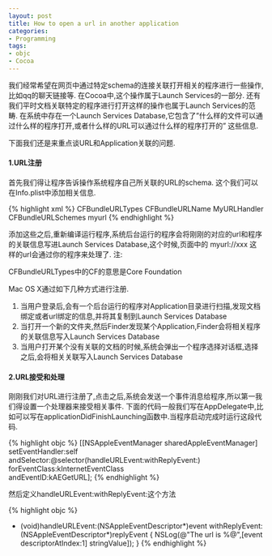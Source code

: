```yaml
---
layout: post
title: How to open a url in another application
categories:
- Programming
tags:
- objc
- Cocoa
---
```


我们经常希望在网页中通过特定schema的连接关联打开相关的程序进行一些操作,比如qq的聊天链接等.
在Cocoa中,这个操作属于Launch Services的一部分.
还有我们平时文档关联特定的程序进行打开这样的操作也属于Launch Services的范畴.
在系统中存在一个Launch Services Database,它包含了”什么样的文件可以通过什么样的程序打开,或者什么样的URL可以通过什么样的程序打开的” 这些信息.

下面我们还是来重点谈URL和Application关联的问题.

#### 1.URL注册

首先我们得让程序告诉操作系统程序自己所关联的URL的schema.
这个我们可以在Info.plist中添加相关信息.

{% highlight xml %}
    <key>CFBundleURLTypes</key>
    <array>
        <dict>
            <key>CFBundleURLName</key>
            <string>MyURLHandler</string>
            <key>CFBundleURLSchemes</key>
            <array>
                <string>myurl</string>
            </array>
        </dict>
    </array>
{% endhighlight %}

添加这些之后,重新编译运行程序,系统后台运行的程序会将刚刚的对应的url和程序的关联信息写进Launch Services Database,这个时候,页面中的 myurl://xxx 这样的url会通过你的程序来处理了.
注:

CFBundleURLTypes中的CF的意思是Core Foundation

Mac OS X通过如下几种方式进行注册.
1. 当用户登录后,会有一个后台运行的程序对Application目录进行扫描,发现文档绑定或者url绑定的信息,并将其复制到Launch Services Database
2. 当打开一个新的文件夹,然后Finder发现某个Application,Finder会将相关程序的关联信息写入Launch Services Database
3. 当用户打开某个没有关联的文档的时候,系统会弹出一个程序选择对话框,选择之后,会将相关关联写入Launch Services Database

#### 2.URL接受和处理

刚刚我们对URL进行注册了,点击之后,系统会发送一个事件消息给程序,所以第一我们得设置一个处理器来接受相关事件.
下面的代码一般我们写在AppDelegate中,比如可以写在applicationDidFinishLaunching函数中.当程序启动完成时运行这段代码.

{% highlight objc %}
    [[NSAppleEventManager sharedAppleEventManager]  
     setEventHandler:self  
     andSelector:@selector(handleURLEvent:withReplyEvent:)  
     forEventClass:kInternetEventClass  
     andEventID:kAEGetURL];
{% endhighlight %}

然后定义handleURLEvent:withReplyEvent:这个方法

{% highlight objc %}
- (void)handleURLEvent:(NSAppleEventDescriptor*)event withReplyEvent:(NSAppleEventDescriptor*)replyEvent
{
    NSLog(@"The url is %@",[event descriptorAtIndex:1] stringValue]);
}
{% endhighlight %}

